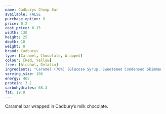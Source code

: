 ```yaml
---
name: Cadburys Chomp Bar
available: FALSE
purchase_option: 0
price: 0.2
cost_price: 0.15
width: 130
height: 25
depth: 10
weight: 0
brand: Cadburys
type: [Caramel, Chocolate, Wrapped]
colour: [Red, Yellow]
free: [Alcohol, Gelatin]
ingredients: "Caramel (70%) (Glucose Syrup, Sweetened Condensed Skimmed Milk, Vegetable Oil, Glucose-Fructose Syrup, Sugar, Flavourings, Salt, Emulsifier (E471)), Milk Chocolate (Sugar, Dried Whole Milk, Cocoa Butter, Cocoa Mass, Dried Whey, Vegetable Fat, Emulsifier (E442), Flavourings)."
serving_size: 100
energy: 465
protein: 3.1
carbohydrates: 68.3
fat: 19.9
---
```

Caramel bar wrapped in Cadbury’s milk chocolate.